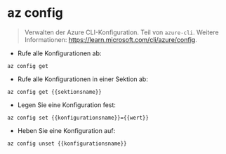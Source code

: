 # az config

> Verwalten der Azure CLI-Konfiguration.
> Teil von `azure-cli`.
> Weitere Informationen: <https://learn.microsoft.com/cli/azure/config>.

- Rufe alle Konfigurationen ab:

`az config get`

- Rufe alle Konfigurationen in einer Sektion ab:

`az config get {{sektionsname}}`

- Legen Sie eine Konfiguration fest:

`az config set {{konfigurationsname}}={{wert}}`

- Heben Sie eine Konfiguration auf:

`az config unset {{konfigurationsname}}`
